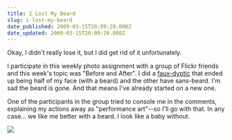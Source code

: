 ```yaml
---
title: I Lost My Beard
slug: i-lost-my-beard
date_published: 2009-03-15T20:09:20.000Z
date_updated: 2009-03-15T20:09:20.000Z
---
```


Okay, I didn't really lose it, but I did get rid of it unfortunately.

I participate in this weekly photo assignment with a group of Flickr friends and this week's topic was "Before and After". I did a [faux-dyptic](http://www.flickr.com/photos/asilentthing/3358453138/) that ended up being half of my face (with a beard) and the other have sans-beard. I'm sad the beard is gone. And that means I've already started on a new one.

One of the participants in the group tried to console me in the comments, explaining my actions away as "performance art"--so I'll go with that. In any case... we like me better with a beard. I look like a baby without.

[![](http://farm4.static.flickr.com/3540/3357631977_ea9e4eaf09.jpg)](http://www.flickr.com/photos/asilentthing/3357631977/)
